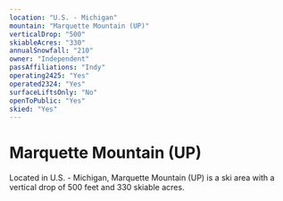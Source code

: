 ```yaml
---
location: "U.S. - Michigan"
mountain: "Marquette Mountain (UP)"
verticalDrop: "500"
skiableAcres: "330"
annualSnowfall: "210"
owner: "Independent"
passAffiliations: "Indy"
operating2425: "Yes"
operated2324: "Yes"
surfaceLiftsOnly: "No"
openToPublic: "Yes"
skied: "Yes"
---
```


# Marquette Mountain (UP)

Located in U.S. - Michigan, Marquette Mountain (UP) is a ski area with a vertical drop of 500 feet and 330 skiable acres.